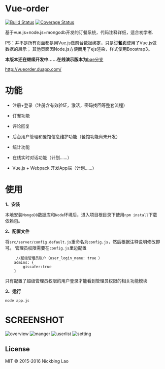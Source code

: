 # Vue-order
[![Build Status](https://travis-ci.org/giscafer/Vue-order.svg?branch=master)](https://travis-ci.org/giscafer/Vue-order)
[![Coverage Status](https://coveralls.io/repos/github/giscafer/Vue-order/badge.svg?branch=master)](https://coveralls.io/github/giscafer/Vue-order?branch=master)

基于vue.js+node.js+mongodb开发的订餐系统，代码注释详细，适合初学者.


PS：并不是所有页面都是用Vue.js做前台数据绑定，只是**订餐页**使用了Vue.js做数据的展示；
其他页面因Node.js方便而用了ejs渲染，样式使用Boostrap3。

**本版本还在继续开发中……在线演示版本为**[bae分支](https://github.com/giscafer/Vue-order/tree/bae)

<a href="http://vueorder.duapp.com/" target="_blank">http://vueorder.duapp.com/</a>



# 功能

 - 注册+登录（注册含有效验证，激活，密码找回等整套流程）

 - 订餐功能
 
 - 评论回复
 
 - 后台用户管理和餐馆信息维护功能（餐馆功能尚未开发）

 - 统计功能

 - 在线实时对话功能（计划……）

 - Vue.js + Webpack 开发App端（计划……）
 

# 使用
**1、安装**

本地安装`MongoDB`数据库和`Node`环境后，进入项目根目录下使用`npm install`下载依赖包。

**2、配置文件**

将`src/server/config.default.js`重命名为`config.js`，然后根据注释说明修改即可。
管理员权限需要在`config.js`里边配置
```
     //超级管理员账户（user_login_name: true ）
    admins: {
        giscafer:true
    }

```
只有配置了超级管理员权限的用户登录才能看到管理员权限的相关功能模块

**3、运行**

    node app.js

# SCREENSHOT

![overview][1]
![manger][2]
![userlist][3]
![setting][4]

## License

MIT © 2015-2016 Nickbing Lao


[1]: https://github.com/giscafer/Vue-order/blob/master/src/assets/overview1.0.png
[2]: https://github.com/giscafer/Vue-order/blob/master/src/assets/manger.png
[3]: https://github.com/giscafer/Vue-order/blob/master/src/assets/userlist.png
[4]: https://github.com/giscafer/Vue-order/blob/master/src/assets/setting.png
